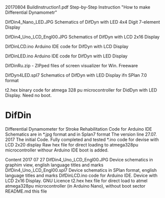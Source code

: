 20170804
BuildInstruction1.pdf   Step-by-Step Instruction  "How to make Differential Dynamometr"

DifDin4_Nano_LED.JPG   Schematics of DifDyn with LED 4x4 Digit 7-element Display

DifDin4_Uno_LCD_Engl00.JPG Schematics of DifDyn with LCD 2x16 Display

DifDinLCD.ino  Arduino IDE code for DifDyn with LCD Display

DifDinLED.ino  Arduino IDE code for DifDyn with LED Display

DifDinRu.zip    - ZIPped files of screen visualizer for Win. Freeware

DifDyn4LED.spl7   Schematics of DifDyn with LED Display ifn SPlan 7.0 format

t2.hex    binary code for atmega 328 pu microcontroller for DidDyn with LED Display. Need no boot.



# DifDin
Differential Dynamometer for Stroke Rehabilitation
Code for Arduino IDE 
Schematics are in *.jpg format  and in Splan7 format
The version line
27.07. 2017  The initial Code. Fully completed and tested *.ino code for devise with LCD 2x20 display
Raw hex file for direct loading to atmega328pu microcontroller withour Arduino IDE boot is added.

Content 2017 07 27
DifDin4_Uno_LCD_Engl00.JPG   Device schematics in graphim view, english language titles and marks
DifDin4_Uno_LCD_Engl00.spl7   Device schematics in SPlan format, english language titles and marks
DifDinLCD.ino   code for Arduino IDE. Device with LCD 2x16 Display. GNU Licence
t2.hex   hex file for direct load to atmel atmega328pu microcontroller (in Arduino Nano), without boot sector
README.md this file
